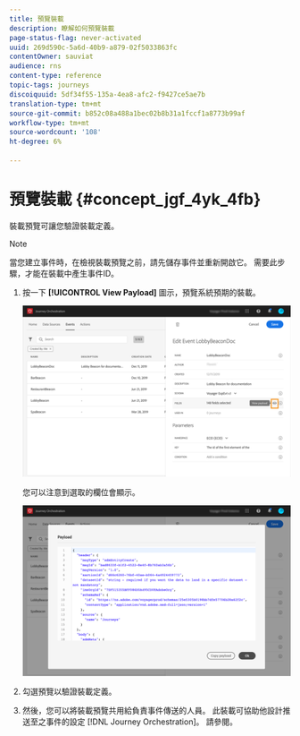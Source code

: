 ```yaml
---
title: 預覽裝載
description: 瞭解如何預覽裝載
page-status-flag: never-activated
uuid: 269d590c-5a6d-40b9-a879-02f5033863fc
contentOwner: sauviat
audience: rns
content-type: reference
topic-tags: journeys
discoiquuid: 5df34f55-135a-4ea8-afc2-f9427ce5ae7b
translation-type: tm+mt
source-git-commit: b852c08a488a1bec02b8b31a1fccf1a8773b99af
workflow-type: tm+mt
source-wordcount: '108'
ht-degree: 6%

---
```




# 預覽裝載 {#concept_jgf_4yk_4fb}

裝載預覽可讓您驗證裝載定義。

>[!NOTE]
>
>當您建立事件時，在檢視裝載預覽之前，請先儲存事件並重新開啟它。 需要此步驟，才能在裝載中產生事件ID。

1. 按一下 **[!UICONTROL View Payload]** 圖示，預覽系統預期的裝載。

   ![](../assets/journey13.png)

   您可以注意到選取的欄位會顯示。

   ![](../assets/journey14.png)

1. 勾選預覽以驗證裝載定義。

1. 然後，您可以將裝載預覽共用給負責事件傳送的人員。 此裝載可協助他設計推送至之事件的設定 [!DNL Journey Orchestration]。 請參閱[](../event/additional-steps-to-send-events-to-journey-orchestration.md)。
